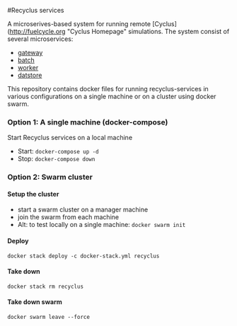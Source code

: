 #Recyclus services 

A microserives-based system for running remote [Cyclus](http://fuelcycle.org "Cyclus Homepage" simulations. The system 
consist of several microservices:
* [gateway](https://github.com/yarden-livnat/recyclus-gateway.git)
* [batch](https://github.com/yarden-livnat/recyclus-batch.git)
* [worker](https://github.com/yarden-livnat/recyclus-worker.git)
* [datstore](https://github.com/yarden-livnat/recyclus-datastore.git)

This repository contains docker files for running recyclus-services in various configurations on a single machine or on 
a cluster using docker swarm.

### Option 1: A single machine  (docker-compose)

Start Recyclus services on a local machine

* Start: `docker-compose up -d`
* Stop: `docker-compose down`

### Option 2: Swarm cluster

#### Setup the cluster
* start a swarm cluster on a manager machine
* join the swarm from each machine
* Alt: to test locally on a single machine: `docker swarm init`

#### Deploy
`docker stack deploy -c docker-stack.yml recyclus`

#### Take down
`docker stack rm recyclus`

#### Take down swarm
`docker swarm leave --force`


